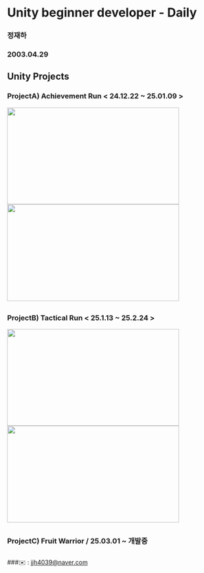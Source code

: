 # **Unity beginner developer - Daily**

### **정재하**
### **2003.04.29**

## Unity Projects

### **ProjectA) Achievement Run < 24.12.22 ~ 25.01.09 >**
<img src=https://github.com/user-attachments/assets/0d00eeae-8f97-4cce-9d47-a6e45272ae94 width="400" height="225"/>
<img src=https://github.com/user-attachments/assets/7113e1e6-136a-402c-84ad-11e6b81a60a2 width="400" height="225"/>

####
##
### **ProjectB) Tactical Run < 25.1.13 ~ 25.2.24 >**
<img src=https://github.com/user-attachments/assets/163fac54-55ec-424d-b734-763d42381670 width="400" height="225"/>
<img src=https://github.com/user-attachments/assets/a365bd57-d140-4bc0-967b-b9eac05d7a17 width="400" height="225"/>

####
##
### **ProjectC) Fruit Warrior / 25.03.01 ~ 개발중**


##
###✉️ : jjh4039@naver.com
